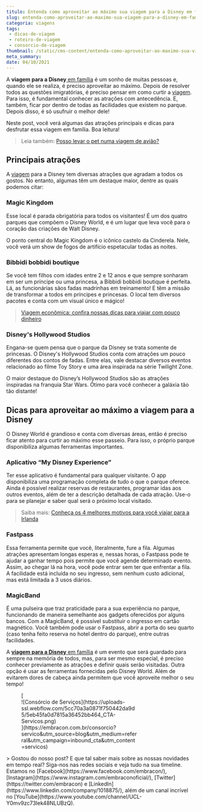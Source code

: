 ```yaml
---
titulo: Entenda como aproveitar ao máximo sua viagem para a Disney em família
slug: entenda-como-aproveitar-ao-maximo-sua-viagem-para-a-disney-em-familia
categoria: viagens
tags:
 - dicas-de-viagem
 - roteiro-de-viagem
 - consorcio-de-viagem
thumbnail: /static/cms-content/entenda-como-aproveitar-ao-maximo-sua-viagem-para-a-disney-em-familia.jpg
meta_summary: 
date: 04/10/2021
---
```

A **viagem para a Disney**[ em família](https://www.embracon.com.br/blog/o-que-nao-pode-faltar-na-area-externa-da-casa-para-garantir-o-lazer-da-familia) é um sonho de muitas pessoas e, quando ele se realiza, é preciso aproveitar ao máximo. Depois de resolver todos as questões imigratórias, é preciso pensar em como curtir a [viagem](https://www.embracon.com.br/blog/saiba-como-montar-um-roteiro-de-viagem-em-7-passos). Para isso, é fundamental conhecer as atrações com antecedência. E, também, ficar por dentro de todas as facilidades que existem no parque. Depois disso, é só usufruir o melhor dele!

Neste post, você verá algumas das atrações principais e dicas para desfrutar essa viagem em família. Boa leitura!

> Leia também: [Posso levar o pet numa viagem de avião?](https://www.embracon.com.br/blog/posso-levar-o-pet-numa-viagem-de-aviao)

Principais atrações
-------------------

A [viagem](https://www.embracon.com.br/blog/consorcio-de-viagens-o-que-e-e-como-funciona) para a Disney tem diversas atrações que agradam a todos os gostos. No entanto, algumas têm um destaque maior, dentre as quais podemos citar:

### Magic Kingdom

Esse local é parada obrigatória para todos os visitantes! É um dos quatro parques que compõem o Disney World, e é um lugar que leva você para o coração das criações de Walt Disney.

O ponto central do Magic Kingdom é o icônico castelo da Cinderela. Nele, você verá um show de fogos de artifício espetacular todas as noites.

### Bibbidi bobbidi boutique

Se você tem filhos com idades entre 2 e 12 anos e que sempre sonharam em ser um príncipe ou uma princesa, a Bibbidi bobbidi boutique é perfeita. Lá, as funcionárias sãos fadas madrinhas em treinamento! E têm a missão de transformar a todos em príncipes e princesas. O local tem diversos pacotes e conta com um visual único e mágico!

> [Viagem econômica: confira nossas dicas para viajar com pouco dinheiro](https://www.embracon.com.br/blog/viagem-economica-confira-nossas-dicas-para-viajar-com-pouco-dinheiro)

### Disney's Hollywood Studios

Engana-se quem pensa que o parque da Disney se trata somente de princesas. O Disney's Hollywood Studios conta com atrações um pouco diferentes dos contos de fadas. Entre elas, vale destacar diversos eventos relacionado ao filme Toy Story e uma área inspirada na série Twilight Zone.

O maior destaque do Disney’s Hollywood Studios são as atrações inspiradas na franquia Star Wars. Ótimo para você conhecer a galáxia tão tão distante!

Dicas para aproveitar ao máximo a viagem para a Disney
------------------------------------------------------

O Disney World é grandioso e conta com diversas áreas, então é preciso ficar atento para curtir ao máximo esse passeio. Para isso, o próprio parque disponibiliza algumas ferramentas importantes.

### Aplicativo “My Disney Experience”

Ter esse aplicativo é fundamental para qualquer visitante. O app disponibiliza uma programação completa de tudo o que o parque oferece. Ainda é possível realizar reservas de restaurantes, programar idas aos outros eventos, além de ter a descrição detalhada de cada atração. Use-o para se planejar e saber qual será o próximo local visitado.

> Saiba mais: [Conheça os 4 melhores motivos para você viajar para a Irlanda](https://www.embracon.com.br/blog/conheca-os-4-melhores-motivos-para-voce-viajar-para-a-irlanda)

### Fastpass

Essa ferramenta permite que você, literalmente, fure a fila. Algumas atrações apresentam longas esperas e, nessas horas, o Fastpass pode te ajudar a ganhar tempo pois permite que você agende determinado evento. Assim, ao chegar lá na hora, você pode entrar sem ter que enfrentar a fila. A facilidade está incluída no seu ingresso, sem nenhum custo adicional, mas está limitada a 3 usos diários.

### MagicBand

É uma pulseira que traz praticidade para a sua experiência no parque, funcionando de maneira semelhante aos gadgets oferecidos por alguns bancos. Com a MagicBand, é possível substituir o ingresso em cartão magnético. Você também pode usar o Fastpass, abrir a porta do seu quarto (caso tenha feito reserva no hotel dentro do parque), entre outras facilidades.

A [**viagem para a Disney** em família](https://www.embracon.com.br/blog/viagem-em-familia-4-dicas-para-agradar-a-todos) é um evento que será guardado para sempre na memória de todos, mas, para ser mesmo especial, é preciso conhecer previamente as atrações e definir quais serão visitadas. Outra opção é usar as ferramentas fornecidas pelo Disney World. Além de evitarem dores de cabeça ainda permitem que você aproveite melhor o seu tempo!

<figure class="w-richtext-figure-type-image w-richtext-align-center" style="max-width:310px">[<div>![Consórcio de Serviços](https://uploads-ssl.webflow.com/5cc70a3a0871f750442da9d5/5eb45fa0d7815a36452bb464_CTA-Servicos.png)</div>](https://embracon.com.br/consorcio?servico&utm_source=blog&utm_medium=referral&utm_campaign=inbound_cta&utm_content=servicos)</figure>> Gostou do nosso post? E que tal saber mais sobre as nossas novidades em tempo real? Siga-nos nas redes sociais e veja tudo na sua timeline. Estamos no [Facebook](https://www.facebook.com/embracon/), [Instagram](https://www.instagram.com/embraconoficial/), [Twitter](https://twitter.com/embracon) e [LinkedIn](https://www.linkedin.com/company/1018875/), além de um canal incrível no [YouTube](https://www.youtube.com/channel/UCL-Y0mv9zc73Iek48NLUBzQ).
